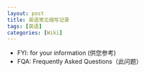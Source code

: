 ```yaml
---
layout: post
title: 英语常见缩写记录
tags: [英语]
categories: [Wiki]
---
```


- FYI: for your information (供您参考)
- FQA: Frequently Asked Questions（此问题）